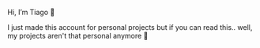 Hi, I’m Tiago 👋

I just made this account for personal projects but if you can read this.. well, my projects aren't that personal anymore 👀

<!---
garcia-tiago/garcia-tiago is a ✨ special ✨ repository because its `README.md` (this file) appears on your GitHub profile.
You can click the Preview link to take a look at your changes.
--->
